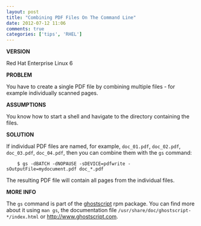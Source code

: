 ```yaml
---
layout: post
title: "Combining PDF Files On The Command Line"
date: 2012-07-12 11:06
comments: true
categories: ['tips', 'RHEL']
---
```


**VERSION**

Red Hat Enterprise Linux 6

**PROBLEM**

You have to create a single PDF file by combining multiple files -
for example individually scanned pages.

**ASSUMPTIONS**

You know how to start a shell and havigate to the directory containing the files.

**SOLUTION**

If individual PDF files are named, for example, `doc_01.pdf`, `doc_02.pdf`, `doc_03.pdf`,
`doc_04.pdf`, then you can combine them with the `gs` command:


        $ gs -dBATCH -dNOPAUSE -sDEVICE=pdfwrite -sOutputFile=mydocument.pdf doc_*.pdf

The resulting PDF file will contain all pages from the individual files.

**MORE INFO**

The `gs` command is part of the [ghostscript](http://www.ghostscript.com/) rpm package.
You can find more about it using `man gs`, the documentation file `/usr/share/doc/ghostscript-*/index.html`
or <http://www.ghostscript.com>.
